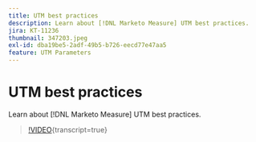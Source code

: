 ```yaml
---
title: UTM best practices
description: Learn about [!DNL Marketo Measure] UTM best practices.
jira: KT-11236
thumbnail: 347203.jpeg
exl-id: dba19be5-2adf-49b5-b726-eecd77e47aa5
feature: UTM Parameters
---
```

# UTM best practices

Learn about [!DNL Marketo Measure] UTM best practices.

>[!VIDEO](https://video.tv.adobe.com/v/347203/?learn=on){transcript=true}
